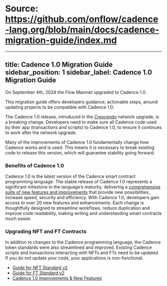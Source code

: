 # Source: https://github.com/onflow/cadence-lang.org/blob/main/docs/cadence-migration-guide/index.md

---
title: Cadence 1.0 Migration Guide
sidebar_position: 1
sidebar_label: Cadence 1.0 Migration Guide
---

On September 4th, 2024 the Flow Mainnet upgraded to Cadence 1.0.

This migration guide offers developers guidance, actionable steps,
around updating projects to be compatible with Cadence 1.0.

The Cadence 1.0 release, introduced in the
[Crescendo](https://flow.com/upgrade/crescendo) network upgrade, is a breaking change.
Developers need to make sure all Cadence code used by their app (transactions and scripts)
to Cadence 1.0, to ensure it continues to work after the network upgrade.

Many of the improvements of Cadence 1.0 fundamentally change how Cadence works and is used.
This means it is necessary to break existing code to release this version,
which will guarantee stability going forward.

### Benefits of Cadence 1.0

Cadence 1.0 is the latest version of the Cadence smart contract programming language.
The stable release of Cadence 1.0 represents a significant milestone in the language’s maturity,
delivering a [comprehensive suite of new features and improvements](./improvements.md)
that provide new possibilities, increase speed, security and efficiency.
With Cadence 1.0, developers gain access to over 20 new features and enhancements.
Each change is thoughtfully designed to streamline workflows, reduce duplication
and improve code readability, making writing and understanding smart contracts much easier.

### Upgrading NFT and FT Contracts

In addition to changes to the Cadence programming language,
the Cadence token standards were also streamlined and improved.
Existing Cadence scripts and transactions interacting with NFTs and FTs need to be updated.
If you do not update your code, your applications is non-functional.

- [Guide for NFT Standard v2](./nft-guide.mdx)
- [Guide for FT Standard v2](./ft-guide.mdx)
- [Cadence 1.0 Improvements & New Features](./improvements.md)

